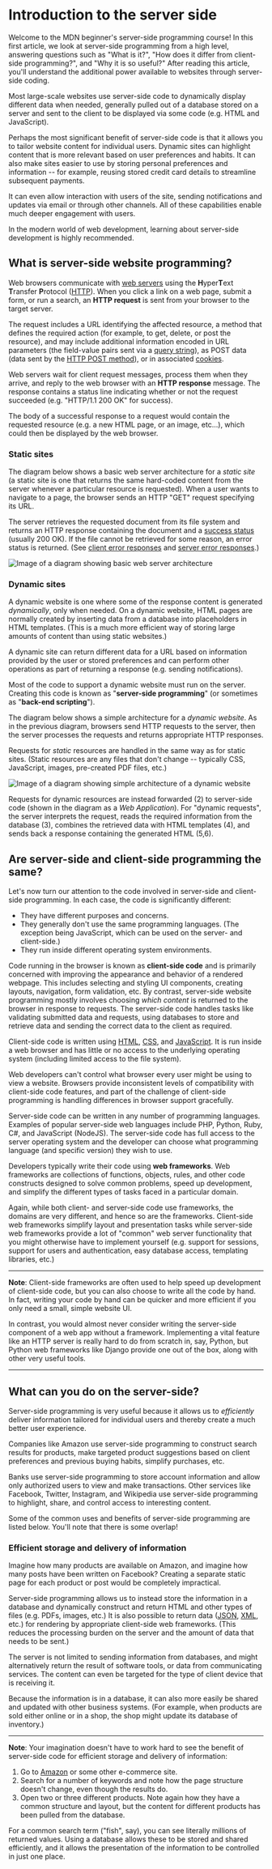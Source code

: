 # Introduction to the server side

Welcome to the MDN beginner's server-side programming course! In this first article, we look at server-side programming from a high level, answering questions such as "What is it?", "How does it differ from client-side programming?", and "Why it is so useful?" After reading this article, you'll understand the additional power available to websites through server-side coding.

Most large-scale websites use server-side code to dynamically display different data when needed, generally pulled out of a database stored on a server and sent to the client to be displayed via some code (e.g. HTML and JavaScript).

Perhaps the most significant benefit of server-side code is that it allows you to tailor website content for individual users. Dynamic sites can highlight content that is more relevant based on user preferences and habits. It can also make sites easier to use by storing personal preferences and information -- for example, reusing stored credit card details to streamline subsequent payments.

It can even allow interaction with users of the site, sending notifications and updates via email or through other channels. All of these capabilities enable much deeper engagement with users.

In the modern world of web development, learning about server-side development is highly recommended.

## What is server-side website programming?

Web browsers communicate with [web servers](https://developer.mozilla.org/en-US/docs/Learn/Common_questions/What_is_a_web_server) using the **H**yper**T**ext **T**ransfer **P**rotocol ([HTTP](https://developer.mozilla.org/en-US/docs/Glossary/HTTP)). When you click a link on a web page, submit a form, or run a search, an **HTTP request** is sent from your browser to the target server.

The request includes a URL identifying the affected resource, a method that defines the required action (for example, to get, delete, or post the resource), and may include additional information encoded in URL parameters (the field-value pairs sent via a [query string](https://en.wikipedia.org/wiki/Query_string)), as POST data (data sent by the [HTTP POST method](https://developer.mozilla.org/en-US/docs/Web/HTTP/Methods/POST)), or in associated [cookies](https://developer.mozilla.org/en-US/docs/Glossary/Cookie).

Web servers wait for client request messages, process them when they arrive, and reply to the web browser with an **HTTP response** message. The response contains a status line indicating whether or not the request succeeded (e.g. "HTTP/1.1 200 OK" for success).

The body of a successful response to a request would contain the requested resource (e.g. a new HTML page, or an image, etc...), which could then be displayed by the web browser.

### Static sites

The diagram below shows a basic web server architecture for a *static site* (a static site is one that returns the same hard-coded content from the server whenever a particular resource is requested). When a user wants to navigate to a page, the browser sends an HTTP "GET" request specifying its URL.

The server retrieves the requested document from its file system and returns an HTTP response containing the document and a [success status](https://developer.mozilla.org/en-US/docs/Web/HTTP/Status#successful_responses) (usually 200 OK). If the file cannot be retrieved for some reason, an error status is returned. (See [client error responses](https://developer.mozilla.org/en-US/docs/Web/HTTP/Status#client_error_responses) and [server error responses](https://developer.mozilla.org/en-US/docs/Web/HTTP/Status#client_error_responses).)

![Image of a diagram showing basic web server architecture](https://developer.mozilla.org/en-US/docs/Learn/Server-side/First_steps/Introduction/basic_static_app_server.png)

### Dynamic sites

A dynamic website is one where some of the response content is generated *dynamically*, only when needed. On a dynamic website, HTML pages are normally created by inserting data from a database into placeholders in HTML templates. (This is a much more efficient way of storing large amounts of content than using static websites.)

A dynamic site can return different data for a URL based on information provided by the user or stored preferences and can perform other operations as part of returning a response (e.g. sending notifications).

Most of the code to support a dynamic website must run on the server. Creating this code is known as "**server-side programming**" (or sometimes as "**back-end scripting**").

The diagram below shows a simple architecture for a *dynamic website*. As in the previous diagram, browsers send HTTP requests to the server, then the server processes the requests and returns appropriate HTTP responses.

Requests for *static* resources are handled in the same way as for static sites. (Static resources are any files that don't change -- typically CSS, JavaScript, images, pre-created PDF files, etc.)

![Image of a diagram showing simple architecture of a dynamic website](https://developer.mozilla.org/en-US/docs/Learn/Server-side/First_steps/Introduction/web_application_with_html_and_steps.png)

Requests for dynamic resources are instead forwarded (2) to server-side code (shown in the diagram as a *Web Application*). For "dynamic requests", the server interprets the request, reads the required information from the database (3), combines the retrieved data with HTML templates (4), and sends back a response containing the generated HTML (5,6).

## Are server-side and client-side programming the same?

Let's now turn our attention to the code involved in server-side and client-side programming. In each case, the code is significantly different:

* They have different purposes and concerns.
* They generally don't use the same programming languages. (The exception being JavaScript, which can be used on the server- and client-side.)
* They run inside different operating system environments.

Code running in the browser is known as **client-side code** and is primarily concerned with improving the appearance and behavior of a rendered webpage. This includes selecting and styling UI components, creating layouts, navigation, form validation, etc. By contrast, server-side website programming mostly involves choosing *which content* is returned to the browser in response to requests. The server-side code handles tasks like validating submitted data and requests, using databases to store and retrieve data and sending the correct data to the client as required.

Client-side code is written using [HTML](https://developer.mozilla.org/en-US/docs/Learn/HTML), [CSS](https://developer.mozilla.org/en-US/docs/Learn/CSS), and [JavaScript](https://github.com/AndrewSRea/My_Learning_Port/tree/main/JavaScript#javascript). It is run inside a web browser and has little or no access to the underlying operating system (including limited access to the file system).

Web developers can't control what browser every user might be using to view a website. Browsers provide inconsistent levels of compatibility with client-side code features, and part of the challenge of client-side programming is handling differences in browser support gracefully.

Server-side code can be written in any number of programming languages. Examples of popular server-side web languages include PHP, Python, Ruby, C#, and JavaScript (NodeJS). The server-side code has full access to the server operating system and the developer can choose what programming language (and specific version) they wish to use.

Developers typically write their code using **web frameworks**. Web frameworks are collections of functions, objects, rules, and other code constructs designed to solve common problems, speed up development, and simplify the different types of tasks faced in a particular domain.

Again, while both client- and server-side code use frameworks, the domains are very different, and hence so are the frameworks. Client-side web frameworks simplify layout and presentation tasks while server-side web frameworks provide a lot of "common" web server functionality that you might otherwise have to implement yourself (e.g. support for sessions, support for users and authentication, easy database access, templating libraries, etc.)

<hr>

**Note**: Client-side frameworks are often used to help speed up development of client-side code, but you can also choose to write all the code by hand. In fact, writing your code by hand can be quicker and more efficient if you only need a small, simple website UI.

In contrast, you would almost never consider writing the server-side component of a web app without a framework. Implementing a vital feature like an HTTP server is really hard to do from scratch in, say, Python, but Python web frameworks like Django provide one out of the box, along with other very useful tools.

<hr>

## What can you do on the server-side?

Server-side programming is very useful because it allows us to *efficiently* deliver information tailored for individual users and thereby create a much better user experience.

Companies like Amazon use server-side programming to construct search results for products, make targeted product suggestions based on client preferences and previous buying habits, simplify purchases, etc.

Banks use server-side programming to store account information and allow only authorized users to view and make transactions. Other services like Facebook, Twitter, Instagram, and Wikipedia use server-side programming to highlight, share, and control access to interesting content.

Some of the common uses and benefits of server-side programming are listed below. You'll note that there is some overlap!

### Efficient storage and delivery of information

Imagine how many products are available on Amazon, and imagine how many posts have been written on Facebook? Creating a separate static page for each product or post would be completely impractical.

Server-side programming allows us to instead store the information in a database and dynamically construct and return HTML and other types of files (e.g. PDFs, images, etc.) It is also possible to return data ([JSON](https://developer.mozilla.org/en-US/docs/Glossary/JSON), [XML](https://developer.mozilla.org/en-US/docs/Glossary/XML), etc.) for rendering by appropriate client-side web frameworks. (This reduces the processing burden on the server and the amount of data that needs to be sent.)

The server is not limited to sending information from databases, and might alternatively return the result of software tools, or data from communicating services. The content can even be targeted for the type of client device that is receiving it.

Because the information is in a database, it can also more easily be shared and updated with other business systems. (For example, when products are sold either online or in a shop, the shop might update its database of inventory.)

<hr>

**Note**: Your imagination doesn't have to work hard to see the benefit of server-side code for efficient storage and delivery of information:

1. Go to [Amazon](https://www.amazon.com/) or some other e-commerce site.
2. Search for a number of keywords and note how the page structure doesn't change, even though the results do.
3. Open two or three different products. Note again how they have a common structure and layout, but the content for different products has been pulled from the database.

For a common search term ("fish", say), you can see literally millions of returned values. Using a database allows these to be stored and shared efficiently, and it allows the presentation of the information to be controlled in just one place.